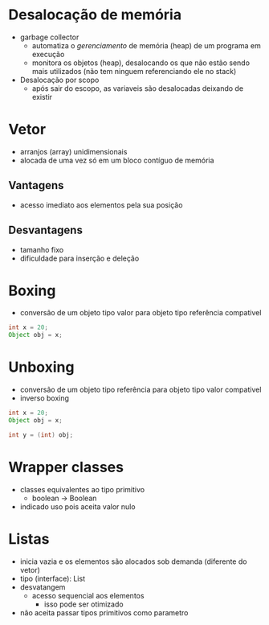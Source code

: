 # Desalocação de memória
- garbage collector
  - automatiza o *gerenciamento* de memória (heap) de um programa em execução
  - monitora os objetos (heap), desalocando os que não estão sendo mais utilizados (não tem ninguem referenciando ele no stack)
- Desalocação por scopo
  - após sair do escopo, as variaveis são desalocadas deixando de existir

# Vetor
- arranjos (array) unidimensionais
- alocada de uma vez só em um bloco contíguo de memória

## Vantagens
- acesso imediato aos elementos pela sua posição

## Desvantagens
- tamanho fixo
- dificuldade para inserção e deleção

# Boxing
- conversão de um objeto tipo valor para objeto tipo referência compativel
```java
int x = 20;
Object obj = x;
```
# Unboxing
- conversão de um objeto tipo referência para objeto tipo valor compativel
- inverso boxing
```java
int x = 20;
Object obj = x;

int y = (int) obj;
```

# Wrapper classes
- classes equivalentes ao tipo primitivo
  - boolean -> Boolean
- indicado uso pois aceita valor nulo

# Listas
- inicia vazia e os elementos são alocados sob demanda (diferente do vetor)
- tipo (interface): List
- desvatangem
  - acesso sequencial aos elementos
    - isso pode ser otimizado
- não aceita passar tipos primitivos como parametro